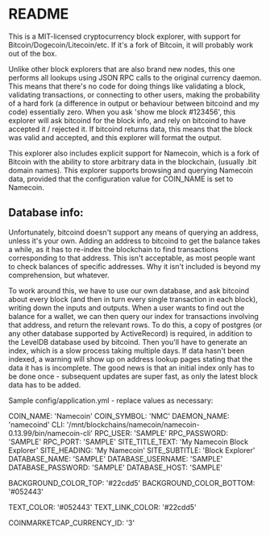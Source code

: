 # README

This is a MIT-licensed cryptocurrency block explorer, with support for Bitcoin/Dogecoin/Litecoin/etc. If it's a fork of Bitcoin, it will probably work out of the box.

Unlike other block explorers that are also brand new nodes, this one performs all lookups using JSON RPC calls to the original currency daemon. This means that there's no code for doing things like validating a block, validating transactions, or connecting to other users, making the probability of a hard fork (a difference in output or behaviour between bitcoind and my code) essentially zero. When you ask 'show me block #123456', this explorer will ask bitcoind for the block info, and rely on bitcoind to have accepted it / rejected it. If bitcoind returns data, this means that the block was valid and accepted, and this explorer will format the output.

This explorer also includes explicit support for Namecoin, which is a fork of Bitcoin with the ability to store arbitrary data in the blockchain, (usually .bit domain names). This explorer supports browsing and querying Namecoin data, provided that the configuration value for COIN_NAME is set to Namecoin.

## Database info:

Unfortunately, bitcoind doesn't support any means of querying an address, unless it's your own. Adding an address to bitcoind to get the balance takes a while, as it has to re-index the blockchain to find transactions corresponding to that address. This isn't acceptable, as most people want to check balances of specific addresses. Why it isn't included is beyond my comprehension, but whatever.

To work around this, we have to use our own database, and ask bitcoind about every block (and then in turn every single transaction in each block), writing down the inputs and outputs. When a user wants to find out the balance for a wallet, we can then query our index for transactions involving that address, and return the relevant rows. To do this, a copy of postgres (or any other database supported by ActiveRecord) is required, in addition to the LevelDB database used by bitcoind. Then you'll have to generate an index, which is a slow process taking multiple days. If data hasn't been indexed, a warning will show up on address lookup pages stating that the data it has is incomplete. The good news is that an initial index only has to be done once - subsequent updates are super fast, as only the latest block data has to be added.

Sample config/application.yml - replace values as necessary: 

COIN_NAME: 'Namecoin'
COIN_SYMBOL: 'NMC'
DAEMON_NAME: 'namecoind'
CLI: '/mnt/blockchains/namecoin/namecoin-0.13.99/bin/namecoin-cli'
RPC_USER: 'SAMPLE'
RPC_PASSWORD: 'SAMPLE'
RPC_PORT: 'SAMPLE'
SITE_TITLE_TEXT: 'My Namecoin Block Explorer'
SITE_HEADING: 'My Namecoin'
SITE_SUBTITLE: 'Block Explorer'
DATABASE_NAME: 'SAMPLE'
DATABASE_USERNAME: 'SAMPLE'
DATABASE_PASSWORD: 'SAMPLE'
DATABASE_HOST: 'SAMPLE'

BACKGROUND_COLOR_TOP: '#22cdd5'
BACKGROUND_COLOR_BOTTOM: '#052443'

TEXT_COLOR: '#052443'
TEXT_LINK_COLOR: '#22cdd5'

COINMARKETCAP_CURRENCY_ID: '3'
